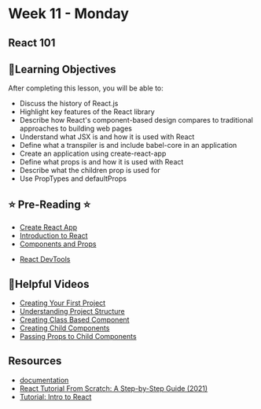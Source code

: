 # Week 11 - Monday

## React 101

## 📍Learning Objectives
After completing this lesson, you will be able to:

- Discuss the history of React.js
- Highlight key features of the React library
- Describe how React's component-based design compares to traditional approaches to building web pages
- Understand what JSX is and how it is used with React
- Define what a transpiler is and include babel-core in an application
- Create an application using create-react-app
- Define what props is and how it is used with React
- Describe what the children prop is used for
- Use PropTypes and defaultProps

## ⭐️ Pre-Reading ⭐️
- [Create React App](https://digitalcrafts.instructure.com/courses/189/pages/reading-using-create-react-app?module_item_id=23485)
- [Introduction to React](https://digitalcrafts.instructure.com/courses/189/pages/reading-intro-to-react?module_item_id=23483)
- [Components and Props](https://reactjs.org/docs/components-and-props.html)
<!-- - [Writing Function Components](https://learn.digitalcrafts.com/immersive/lessons/full-stack-frameworks/function-components/#learning-objectives) -->
- [React DevTools](https://digitalcrafts.instructure.com/courses/189/pages/reading-react-devtools?module_item_id=23484)


<!-- ## 🟡 Lecture Presentations
- [React 101](https://dc-houston.herokuapp.com/p2/React/React101.html#1) -->

<!-- ## 🟣Labs 
- [props lab](https://github.com/veros-labs/react-props-lab.git)
- [prop drills](https://github.com/veros-labs/lab-react-prop-drills)
- [calculator](https://github.com/veros-labs/lab-react-calculator) -->
<!-- ## 🟠Homework
- [book barn](https://github.com/veros-labs/hw-react-props-book-barn) -->


## 🔵Helpful Videos
- [Creating Your First Project](https://www.youtube.com/watch?v=-4cX8mRD4Dg)
- [Understanding Project Structure](https://www.youtube.com/watch?v=zi4wbrDUJ5U)
- [Creating Class Based Component](https://www.youtube.com/watch?v=IriDBK0lhqk)
- [Creating Child Components](https://www.youtube.com/watch?v=uSY9Yf6Hdj8)
- [Passing Props to Child Components](https://www.youtube.com/watch?v=ayCGndQuso0)


<!-- ## ✔️Todo Checklist
- [ ] -->

<!-- ## 🔶Vocabulary

## 🔷Test Your knowledge -->


## Resources 
- [documentation](https://reactjs.org/docs/getting-started.html)
- [React Tutorial From Scratch: A Step-by-Step Guide (2021)](https://ibaslogic.com/react-tutorial-for-beginners/)
- [Tutorial: Intro to React](https://reactjs.org/tutorial/tutorial.html)



